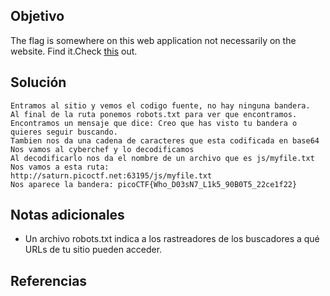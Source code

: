 ## Objetivo
The flag is somewhere on this web application not necessarily on the website. Find it.Check [this](http://saturn.picoctf.net:63195/) out.
## Solución
```
Entramos al sitio y vemos el codigo fuente, no hay ninguna bandera.
Al final de la ruta ponemos robots.txt para ver que encontramos.
Encontramos un mensaje que dice: Creo que has visto tu bandera o quieres seguir buscando.
Tambien nos da una cadena de caracteres que esta codificada en base64
Nos vamos al cyberchef y lo decodificamos
Al decodificarlo nos da el nombre de un archivo que es js/myfile.txt
Nos vamos a esta ruta:
http://saturn.picoctf.net:63195/js/myfile.txt
Nos aparece la bandera: picoCTF{Who_D03sN7_L1k5_90B0T5_22ce1f22}
```
## Notas adicionales
- Un archivo robots.txt indica a los rastreadores de los buscadores a qué URLs de tu sitio pueden acceder.
## Referencias